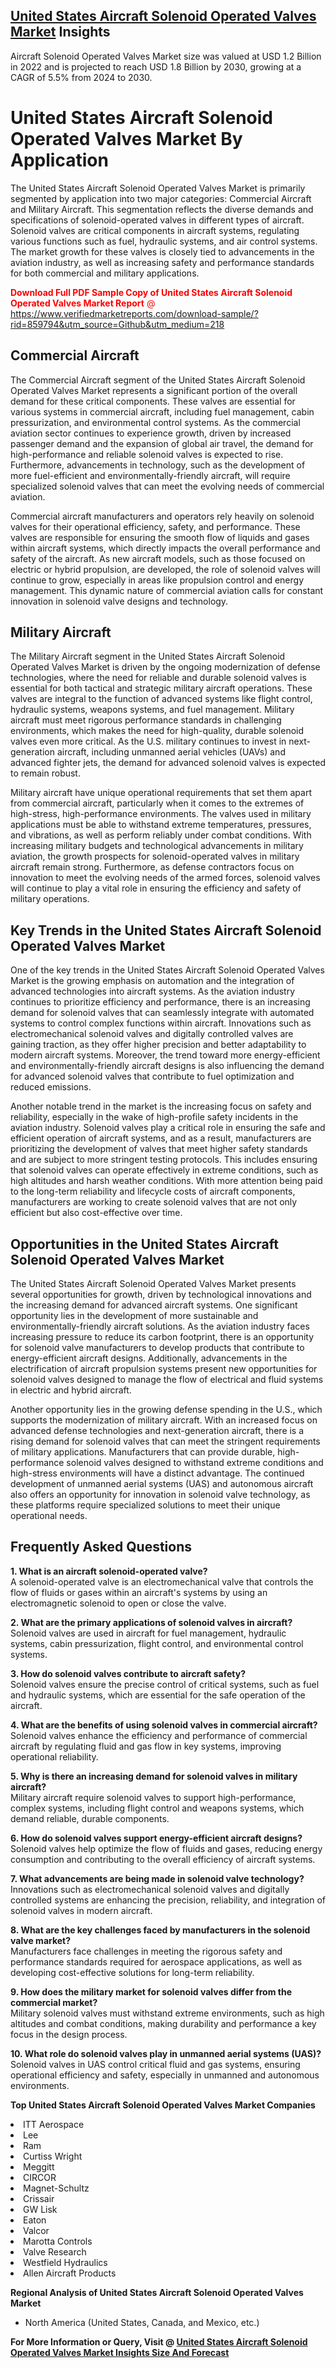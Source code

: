 <h2><a href="https://www.verifiedmarketreports.com/download-sample/?rid=859794&amp;utm_source=Github&amp;utm_medium=218" target="_blank">United States Aircraft Solenoid Operated Valves Market</a> Insights</h2><p>Aircraft Solenoid Operated Valves Market size was valued at USD 1.2 Billion in 2022 and is projected to reach USD 1.8 Billion by 2030, growing at a CAGR of 5.5% from 2024 to 2030.</p><p><h1>United States Aircraft Solenoid Operated Valves Market By Application</h1> <p>The United States Aircraft Solenoid Operated Valves Market is primarily segmented by application into two major categories: Commercial Aircraft and Military Aircraft. This segmentation reflects the diverse demands and specifications of solenoid-operated valves in different types of aircraft. Solenoid valves are critical components in aircraft systems, regulating various functions such as fuel, hydraulic systems, and air control systems. The market growth for these valves is closely tied to advancements in the aviation industry, as well as increasing safety and performance standards for both commercial and military applications.</p> <p><p><span class=""><span style="color: #ff0000;"><strong>Download Full PDF Sample Copy of United States Aircraft Solenoid Operated Valves Market Report</strong> @ </span><a href="https://www.verifiedmarketreports.com/download-sample/?rid=859794&amp;utm_source=Github&amp;utm_medium=218" target="_blank">https://www.verifiedmarketreports.com/download-sample/?rid=859794&amp;utm_source=Github&amp;utm_medium=218</a></span></p></p> <h2>Commercial Aircraft</h2> <p>The Commercial Aircraft segment of the United States Aircraft Solenoid Operated Valves Market represents a significant portion of the overall demand for these critical components. These valves are essential for various systems in commercial aircraft, including fuel management, cabin pressurization, and environmental control systems. As the commercial aviation sector continues to experience growth, driven by increased passenger demand and the expansion of global air travel, the demand for high-performance and reliable solenoid valves is expected to rise. Furthermore, advancements in technology, such as the development of more fuel-efficient and environmentally-friendly aircraft, will require specialized solenoid valves that can meet the evolving needs of commercial aviation.</p> <p>Commercial aircraft manufacturers and operators rely heavily on solenoid valves for their operational efficiency, safety, and performance. These valves are responsible for ensuring the smooth flow of liquids and gases within aircraft systems, which directly impacts the overall performance and safety of the aircraft. As new aircraft models, such as those focused on electric or hybrid propulsion, are developed, the role of solenoid valves will continue to grow, especially in areas like propulsion control and energy management. This dynamic nature of commercial aviation calls for constant innovation in solenoid valve designs and technology.</p> <h2>Military Aircraft</h2> <p>The Military Aircraft segment in the United States Aircraft Solenoid Operated Valves Market is driven by the ongoing modernization of defense technologies, where the need for reliable and durable solenoid valves is essential for both tactical and strategic military aircraft operations. These valves are integral to the function of advanced systems like flight control, hydraulic systems, weapons systems, and fuel management. Military aircraft must meet rigorous performance standards in challenging environments, which makes the need for high-quality, durable solenoid valves even more critical. As the U.S. military continues to invest in next-generation aircraft, including unmanned aerial vehicles (UAVs) and advanced fighter jets, the demand for advanced solenoid valves is expected to remain robust.</p> <p>Military aircraft have unique operational requirements that set them apart from commercial aircraft, particularly when it comes to the extremes of high-stress, high-performance environments. The valves used in military applications must be able to withstand extreme temperatures, pressures, and vibrations, as well as perform reliably under combat conditions. With increasing military budgets and technological advancements in military aviation, the growth prospects for solenoid-operated valves in military aircraft remain strong. Furthermore, as defense contractors focus on innovation to meet the evolving needs of the armed forces, solenoid valves will continue to play a vital role in ensuring the efficiency and safety of military operations.</p> <h2>Key Trends in the United States Aircraft Solenoid Operated Valves Market</h2> <p>One of the key trends in the United States Aircraft Solenoid Operated Valves Market is the growing emphasis on automation and the integration of advanced technologies into aircraft systems. As the aviation industry continues to prioritize efficiency and performance, there is an increasing demand for solenoid valves that can seamlessly integrate with automated systems to control complex functions within aircraft. Innovations such as electromechanical solenoid valves and digitally controlled valves are gaining traction, as they offer higher precision and better adaptability to modern aircraft systems. Moreover, the trend toward more energy-efficient and environmentally-friendly aircraft designs is also influencing the demand for advanced solenoid valves that contribute to fuel optimization and reduced emissions.</p> <p>Another notable trend in the market is the increasing focus on safety and reliability, especially in the wake of high-profile safety incidents in the aviation industry. Solenoid valves play a critical role in ensuring the safe and efficient operation of aircraft systems, and as a result, manufacturers are prioritizing the development of valves that meet higher safety standards and are subject to more stringent testing protocols. This includes ensuring that solenoid valves can operate effectively in extreme conditions, such as high altitudes and harsh weather conditions. With more attention being paid to the long-term reliability and lifecycle costs of aircraft components, manufacturers are working to create solenoid valves that are not only efficient but also cost-effective over time.</p> <h2>Opportunities in the United States Aircraft Solenoid Operated Valves Market</h2> <p>The United States Aircraft Solenoid Operated Valves Market presents several opportunities for growth, driven by technological innovations and the increasing demand for advanced aircraft systems. One significant opportunity lies in the development of more sustainable and environmentally-friendly aircraft solutions. As the aviation industry faces increasing pressure to reduce its carbon footprint, there is an opportunity for solenoid valve manufacturers to develop products that contribute to energy-efficient aircraft designs. Additionally, advancements in the electrification of aircraft propulsion systems present new opportunities for solenoid valves designed to manage the flow of electrical and fluid systems in electric and hybrid aircraft.</p> <p>Another opportunity lies in the growing defense spending in the U.S., which supports the modernization of military aircraft. With an increased focus on advanced defense technologies and next-generation aircraft, there is a rising demand for solenoid valves that can meet the stringent requirements of military applications. Manufacturers that can provide durable, high-performance solenoid valves designed to withstand extreme conditions and high-stress environments will have a distinct advantage. The continued development of unmanned aerial systems (UAS) and autonomous aircraft also offers an opportunity for innovation in solenoid valve technology, as these platforms require specialized solutions to meet their unique operational needs.</p> <h2>Frequently Asked Questions</h2> <p><b>1. What is an aircraft solenoid-operated valve?</b><br> A solenoid-operated valve is an electromechanical valve that controls the flow of fluids or gases within an aircraft's systems by using an electromagnetic solenoid to open or close the valve.</p> <p><b>2. What are the primary applications of solenoid valves in aircraft?</b><br> Solenoid valves are used in aircraft for fuel management, hydraulic systems, cabin pressurization, flight control, and environmental control systems.</p> <p><b>3. How do solenoid valves contribute to aircraft safety?</b><br> Solenoid valves ensure the precise control of critical systems, such as fuel and hydraulic systems, which are essential for the safe operation of the aircraft.</p> <p><b>4. What are the benefits of using solenoid valves in commercial aircraft?</b><br> Solenoid valves enhance the efficiency and performance of commercial aircraft by regulating fluid and gas flow in key systems, improving operational reliability.</p> <p><b>5. Why is there an increasing demand for solenoid valves in military aircraft?</b><br> Military aircraft require solenoid valves to support high-performance, complex systems, including flight control and weapons systems, which demand reliable, durable components.</p> <p><b>6. How do solenoid valves support energy-efficient aircraft designs?</b><br> Solenoid valves help optimize the flow of fluids and gases, reducing energy consumption and contributing to the overall efficiency of aircraft systems.</p> <p><b>7. What advancements are being made in solenoid valve technology?</b><br> Innovations such as electromechanical solenoid valves and digitally controlled systems are enhancing the precision, reliability, and integration of solenoid valves in modern aircraft.</p> <p><b>8. What are the key challenges faced by manufacturers in the solenoid valve market?</b><br> Manufacturers face challenges in meeting the rigorous safety and performance standards required for aerospace applications, as well as developing cost-effective solutions for long-term reliability.</p> <p><b>9. How does the military market for solenoid valves differ from the commercial market?</b><br> Military solenoid valves must withstand extreme environments, such as high altitudes and combat conditions, making durability and performance a key focus in the design process.</p> <p><b>10. What role do solenoid valves play in unmanned aerial systems (UAS)?</b><br> Solenoid valves in UAS control critical fluid and gas systems, ensuring operational efficiency and safety, especially in unmanned and autonomous environments.</p> </p><p><strong>Top United States Aircraft Solenoid Operated Valves Market Companies</strong></p><div data-test-id=""><p><li>ITT Aerospace</li><li> Lee</li><li> Ram</li><li> Curtiss Wright</li><li> Meggitt</li><li> CIRCOR</li><li> Magnet-Schultz</li><li> Crissair</li><li> GW Lisk</li><li> Eaton</li><li> Valcor</li><li> Marotta Controls</li><li> Valve Research</li><li> Westfield Hydraulics</li><li> Allen Aircraft Products</li></p><div><strong>Regional Analysis of&nbsp;United States Aircraft Solenoid Operated Valves Market</strong></div><ul><li dir="ltr"><p dir="ltr">North America&nbsp;(United States, Canada, and Mexico, etc.)</p></li></ul><p><strong>For More Information or Query, Visit @&nbsp;</strong><strong><a href="https://www.verifiedmarketreports.com/product/aircraft-solenoid-operated-valves-market/?utm_source=Github&amp;utm_medium=218" target="_blank">United States Aircraft Solenoid Operated Valves Market Insights Size And Forecast</a></strong></p></div>
